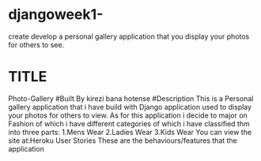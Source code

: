 # djangoweek1-
create develop a personal gallery application that you display your photos for others to see.
# TITLE
Photo-Gallery
#Built By
 kirezi bana hotense
#Description 
This is a Personal gallery application that i have  build with Django application used to  display your photos for others to view. As for this application i decide to major on Fashion of which i have different categories of which i have classified thm into three parts:
1.Mens Wear
2.Ladies Wear
3.Kids Wear 
You can view the site at:Heroku
User Stories These are the behaviours/features that the application
